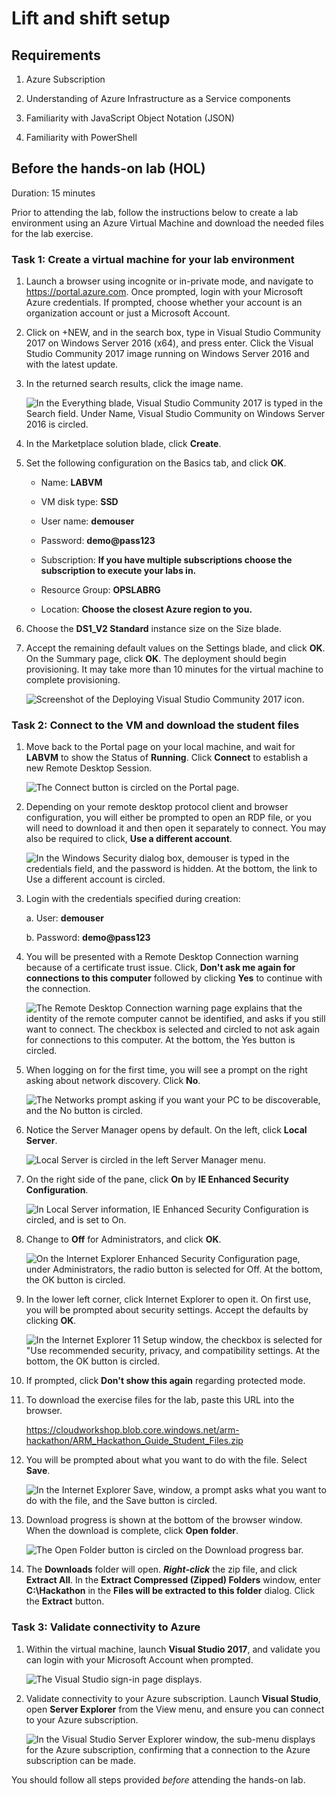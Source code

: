 
# Lift and shift setup

## Requirements

1.  Azure Subscription

2.  Understanding of Azure Infrastructure as a Service components

3.  Familiarity with JavaScript Object Notation (JSON)

4.  Familiarity with PowerShell

## Before the hands-on lab (HOL)


Duration: 15 minutes

Prior to attending the lab, follow the instructions below to create a
lab environment using an Azure Virtual Machine and download the needed
files for the lab exercise.

### Task 1: Create a virtual machine for your lab environment 

1.  Launch a browser using incognite or in-private mode, and navigate to
    <https://portal.azure.com>. Once prompted, login with your Microsoft
    Azure credentials. If prompted, choose whether your account is an
    organization account or just a Microsoft Account.

2.  Click on +NEW, and in the search box, type in Visual Studio
    Community 2017 on Windows Server 2016 (x64), and press enter. Click
    the Visual Studio Community 2017 image running on Windows Server
    2016 and with the latest update.

3.  In the returned search results, click the image name.

    ![In the Everything blade, Visual Studio Community 2017 is typed in the Search field. Under Name, Visual Studio Community on Windows Server 2016 is circled.](images/Setup/image3.png "Everything blade")

4.  In the Marketplace solution blade, click **Create**.

5.  Set the following configuration on the Basics tab, and click **OK**.

    -   Name: **LABVM**

    -   VM disk type: **SSD**

    -   User name: **demouser**

    -   Password: **demo\@pass123**

    -   Subscription: **If you have multiple subscriptions choose the subscription to execute your labs in.**

    -   Resource Group: **OPSLABRG**

    -   Location: **Choose the closest Azure region to you.**

6.  Choose the **DS1\_V2 Standard** instance size on the Size blade.

7.  Accept the remaining default values on the Settings blade, and click
    **OK**. On the Summary page, click **OK**. The deployment should
    begin provisioning. It may take more than 10 minutes for the virtual
    machine to complete provisioning.

    ![Screenshot of the Deploying Visual Studio Community 2017 icon.](images/Setup/image4.png "Deploying Visual Studio Community 2017 icon")

### Task 2: Connect to the VM and download the student files

1.  Move back to the Portal page on your local machine, and wait for **LABVM** to show the Status of **Running**. Click **Connect** to establish a new Remote Desktop Session.

    ![The Connect button is circled on the Portal page.](images/Setup/image5.png "Connect button")

2.  Depending on your remote desktop protocol client and browser
    configuration, you will either be prompted to open an RDP file, or
    you will need to download it and then open it separately to connect.
    You may also be required to click, **Use a different account**.

    ![In the Windows Security dialog box, demouser is typed in the credentials field, and the password is hidden. At the bottom, the link to Use a different account is circled.](images/Setup/image6.png "Windows Security dialog box")

3.  Login with the credentials specified during creation:

    a.  User: **demouser**

    b.  Password: **demo\@pass123**

4.  You will be presented with a Remote Desktop Connection warning because of a certificate trust issue. Click, **Don't ask me again for connections to this computer** followed by clicking **Yes** to continue with the connection.

    ![The Remote Desktop Connection warning page explains that the identity of the remote computer cannot be identified, and asks if you still want to connect. The checkbox is selected and circled to not ask again for connections to this computer. At the bottom, the Yes button is circled.](images/Setup/image7.png "Remote Desktop Connection warning page")

5.  When logging on for the first time, you will see a prompt on the right asking about network discovery. Click **No**.

    ![The Networks prompt asking if you want your PC to be discoverable, and the No button is circled.](images/Setup/image8.png "Networks prompt")

6.  Notice the Server Manager opens by default. On the left, click **Local Server**.

    ![Local Server is circled in the left Server Manager menu.](images/Setup/image9.png "Local Server")

7.  On the right side of the pane, click **On** by **IE Enhanced Security Configuration**.

    ![In Local Server information, IE Enhanced Security Configuration is circled, and is set to On.](images/Setup/image10.png "Local Server information")

8.  Change to **Off** for Administrators, and click **OK**.

    ![On the Internet Explorer Enhanced Security Configuration page, under Administrators, the radio button is selected for Off. At the bottom, the OK button is circled.](images/Setup/image11.png "Internet Explorer Enhanced Security Configuration page")

9.  In the lower left corner, click Internet Explorer to open it. On
    first use, you will be prompted about security settings. Accept the
    defaults by clicking **OK**.

    ![In the Internet Explorer 11 Setup window, the checkbox is selected for \"Use recommended security, privacy, and compatibility settings. At the bottom, the OK button is circled.](images/Setup/image12.png "Internet Explorer 11 Setup window")

10. If prompted, click **Don't show this again** regarding protected mode.

11. To download the exercise files for the lab, paste this URL into the browser.

    <https://cloudworkshop.blob.core.windows.net/arm-hackathon/ARM_Hackathon_Guide_Student_Files.zip>

12. You will be prompted about what you want to do with the file. Select **Save**.

    ![In the Internet Explorer Save, window, a prompt asks what you want to do with the file, and the Save button is circled.](images/Setup/image13.png "Internet Explorer Save window")

13. Download progress is shown at the bottom of the browser window. When the download is complete, click **Open folder**.

    ![The Open Folder button is circled on the Download progress bar.](images/Setup/image14.png "Download progress bar")

14. The **Downloads** folder will open. ***Right-click*** the zip file, and click **Extract All**. In the **Extract Compressed (Zipped) Folders** window, enter **C:\\Hackathon** in the **Files will be extracted to this folder** dialog. Click the **Extract** button.

### Task 3: Validate connectivity to Azure

1.  Within the virtual machine, launch **Visual Studio 2017**, and
    validate you can login with your Microsoft Account when prompted.

    ![The Visual Studio sign-in page displays.](images/Setup/image15.png "Visual Studio sign-in page")

2.  Validate connectivity to your Azure subscription. Launch **Visual Studio**, open **Server Explorer** from the View menu, and ensure you can connect to your Azure subscription.

    ![In the Visual Studio Server Explorer window, the sub-menu displays for the Azure subscription, confirming that a connection to the Azure subscription can be made.](images/Setup/image16.png "Visual Studio Server Explorer")

You should follow all steps provided *before* attending the hands-on lab.
